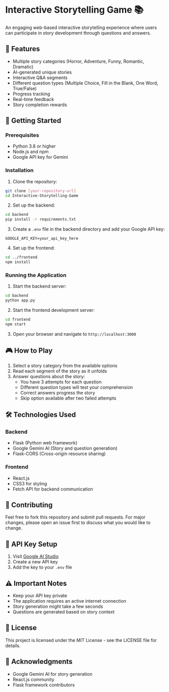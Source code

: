 # Interactive Storytelling Game 📚

An engaging web-based interactive storytelling experience where users can participate in story development through questions and answers.

## 🌟 Features

- Multiple story categories (Horror, Adventure, Funny, Romantic, Dramatic)
- AI-generated unique stories
- Interactive Q&A segments
- Different question types (Multiple Choice, Fill in the Blank, One Word, True/False)
- Progress tracking
- Real-time feedback
- Story completion rewards

## 🚀 Getting Started

### Prerequisites

- Python 3.8 or higher
- Node.js and npm
- Google API key for Gemini

### Installation

1. Clone the repository:
```bash
git clone [your-repository-url]
cd Interactive-Storytelling-Game
```

2. Set up the backend:
```bash
cd backend
pip install -r requirements.txt
```

3. Create a `.env` file in the backend directory and add your Google API key:
```
GOOGLE_API_KEY=your_api_key_here
```

4. Set up the frontend:
```bash
cd ../frontend
npm install
```

### Running the Application

1. Start the backend server:
```bash
cd backend
python app.py
```

2. Start the frontend development server:
```bash
cd frontend
npm start
```

3. Open your browser and navigate to `http://localhost:3000`

## 🎮 How to Play

1. Select a story category from the available options
2. Read each segment of the story as it unfolds
3. Answer questions about the story:
   - You have 3 attempts for each question
   - Different question types will test your comprehension
   - Correct answers progress the story
   - Skip option available after two failed attempts

## 🛠️ Technologies Used

### Backend
- Flask (Python web framework)
- Google Gemini AI (Story and question generation)
- Flask-CORS (Cross-origin resource sharing)

### Frontend
- React.js
- CSS3 for styling
- Fetch API for backend communication

## 📝 Contributing

Feel free to fork this repository and submit pull requests. For major changes, please open an issue first to discuss what you would like to change.

## 🔑 API Key Setup

1. Visit [Google AI Studio](https://makersuite.google.com/app/apikey)
2. Create a new API key
3. Add the key to your `.env` file

## ⚠️ Important Notes

- Keep your API key private
- The application requires an active internet connection
- Story generation might take a few seconds
- Questions are generated based on story context

## 📝 License

This project is licensed under the MIT License - see the LICENSE file for details.

## 🤝 Acknowledgments

- Google Gemini AI for story generation
- React.js community
- Flask framework contributors
